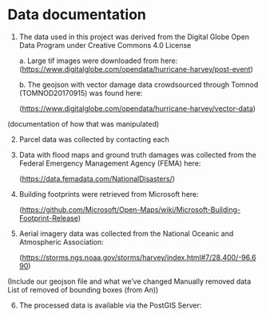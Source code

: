 # Data documentation

1. The data used in this project was derived from the Digital Globe Open Data Program under Creative Commons 4.0 License

    a. Large tif images were downloaded from here:  (https://www.digitalglobe.com/opendata/hurricane-harvey/post-event)

    b. The geojson with vector damage data crowdsourced through Tomnod (TOMNOD20170915) was found here: 

      (https://www.digitalglobe.com/opendata/hurricane-harvey/vector-data)

(documentation of how that was manipulated)

2. Parcel data was collected by contacting each 

3. Data with flood maps and ground truth damages was collected from the Federal Emergency Management Agency (FEMA) here:  

      (https://data.femadata.com/NationalDisasters/)

4. Building footprints were retrieved from Microsoft here:  

      (https://github.com/Microsoft/Open-Maps/wiki/Microsoft-Building-Footprint-Release)

5. Aerial imagery data was collected from the National Oceanic and Atmospheric Association:  

      (https://storms.ngs.noaa.gov/storms/harvey/index.html#7/28.400/-96.690)

(Include our geojson file and what we’ve changed
Manually removed data
List of removed of bounding boxes (from An))

6. The processed data is available via the PostGIS Server:  
